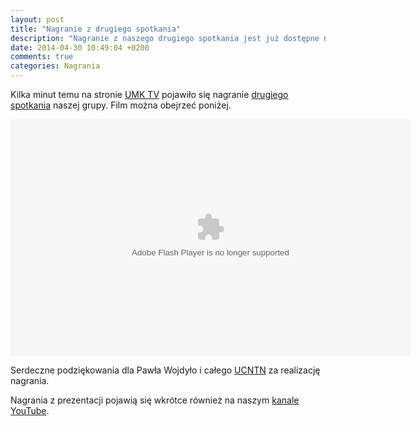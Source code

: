 ```yaml
---
layout: post
title: "Nagranie z drugiego spotkania"
description: "Nagranie z naszego drugiego spotkania jest już dostępne na stronie UMK TV!"
date: 2014-04-30 10:49:04 +0200
comments: true
categories: Nagrania
---
```

Kilka minut temu na stronie <a href="http://tv.umk.pl/?id=2348" target="_blank">UMK TV</a> pojawiło się nagranie <a href="{{ root_url }}/news/2014/04/08/spotkanie-2/">drugiego spotkania</a> naszej grupy. Film można obejrzeć poniżej.

<div class="row text-center" style="margin-top: 10px; margin-bottom: 10px;">
  <div class="col-md-12">
    <object type="application/x-shockwave-flash" data="http://tv.umk.pl/extp/ExtPlayer.swf" width="640" height="379">
      <param name="movie" value="http://tv.umk.pl/extp/ExtPlayer.swf"/>
      <param name="allowScriptAccess" value="always" />
      <param name="flashVars" value="movieID=2348&amp;width=640" />
    </object>
  </div>
</div>

Serdeczne podziękowania dla Pawła Wojdyło i całego <a href="http://www.ucntn.umk.pl" target="_blank">UCNTN</a> za realizację nagrania.

Nagrania z prezentacji pojawią się wkrótce również na naszym <a href="https://www.youtube.com/channel/UCLuHypXd9ODOivs7gRpxNZg" target="_blank">kanale YouTube</a>.